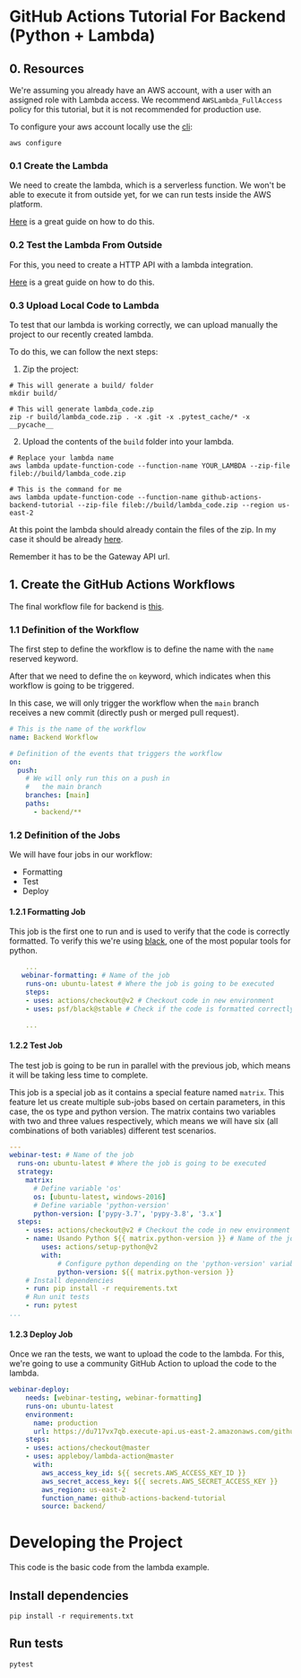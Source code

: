 # GitHub Actions Tutorial For Backend (Python + Lambda)

## 0. Resources

We're assuming you already have an AWS account, with a user with an assigned role with Lambda access. We recommend `AWSLambda_FullAccess` policy for this tutorial, but it is not recommended for production use.

To configure your aws account locally use the [cli](https://aws.amazon.com/es/cli/):

```shell
aws configure
```

### 0.1 Create the Lambda

We need to create the lambda, which is a serverless function. We won't be able to execute it from outside yet, for we can run tests inside the AWS platform.

[Here](https://docs.aws.amazon.com/lambda/latest/dg/lambda-python.html) is a great guide on how to do this.

### 0.2 Test the Lambda From Outside

For this, you need to create a HTTP API with a lambda integration.

[Here](https://docs.aws.amazon.com/apigateway/latest/developerguide/http-api-develop.html#apigateway-http-api-create.console) is a great guide on how to do this.

### 0.3 Upload Local Code to Lambda

To test that our lambda is working correctly, we can upload manually the project to our recently created lambda.

To do this, we can follow the next steps:

1. Zip the project:

```shell
# This will generate a build/ folder
mkdir build/

# This will generate lambda_code.zip
zip -r build/lambda_code.zip . -x .git -x .pytest_cache/* -x __pycache__
```

2. Upload the contents of the `build` folder into your lambda.

```shell
# Replace your lambda name
aws lambda update-function-code --function-name YOUR_LAMBDA --zip-file fileb://build/lambda_code.zip

# This is the command for me
aws lambda update-function-code --function-name github-actions-backend-tutorial --zip-file fileb://build/lambda_code.zip --region us-east-2
```

At this point the lambda should already contain the files of the zip. In my case it should be already [here](https://du717vx7qb.execute-api.us-east-2.amazonaws.com/github-actions-backend-tutorial).

Remember it has to be the Gateway API url.

## 1. Create the GitHub Actions Workflows

The final workflow file for backend is [this](../.github/workflows/backend.yml).

### 1.1 Definition of the Workflow

The first step to define the workflow is to define the name with the `name` reserved keyword.

After that we need to define the `on` keyword, which indicates when this workflow is going to be triggered.

In this case, we will only trigger the workflow when the `main` branch receives a new commit (directly push or merged pull request).

```yaml
# This is the name of the workflow
name: Backend Workflow

# Definition of the events that triggers the workflow
on:
  push:
    # We will only run this on a push in
    #   the main branch
    branches: [main]
    paths:
      - backend/**
```

### 1.2 Definition of the Jobs

We will have four jobs in our workflow:

- Formatting
- Test
- Deploy

#### 1.2.1 Formatting Job

This job is the first one to run and is used to verify that the code is correctly formatted. To verify this we're using [black](https://black.readthedocs.io/en/stable/getting_started.html), one of the most popular tools for python.

```yaml
    ...
   webinar-formatting: # Name of the job
    runs-on: ubuntu-latest # Where the job is going to be executed
    steps:
    - uses: actions/checkout@v2 # Checkout code in new environment
    - uses: psf/black@stable # Check if the code is formatted correctly.

    ...
```

#### 1.2.2 Test Job

The test job is going to be run in parallel with the previous job, which means it will be taking less time to complete.

This job is a special job as it contains a special feature named `matrix`. This feature let us create multiple sub-jobs based on certain parameters, in this case, the os type and python version. The matrix contains two variables with two and three values respectively, which means we will have six (all combinations of both variables) different test scenarios.

```yaml
---
webinar-test: # Name of the job
  runs-on: ubuntu-latest # Where the job is going to be executed
  strategy:
    matrix:
      # Define variable 'os'
      os: [ubuntu-latest, windows-2016]
      # Define variable 'python-version'
      python-version: ['pypy-3.7', 'pypy-3.8', '3.x']
  steps:
    - uses: actions/checkout@v2 # Checkout the code in new environment
    - name: Usando Python ${{ matrix.python-version }} # Name of the job depending on the 'python-version' variable
        uses: actions/setup-python@v2
        with:
            # Configure python depending on the 'python-version' variable
            python-version: ${{ matrix.python-version }}
    # Install dependencies
    - run: pip install -r requirements.txt
    # Run unit tests
    - run: pytest
...
```

#### 1.2.3 Deploy Job

Once we ran the tests, we want to upload the code to the lambda. For this, we're going to use a community GitHub Action to upload the code to the lambda.

```yaml
webinar-deploy:
    needs: [webinar-testing, webinar-formatting]
    runs-on: ubuntu-latest
    environment:
      name: production
      url: https://du717vx7qb.execute-api.us-east-2.amazonaws.com/github-actions-backend-tutorial
    steps:
    - uses: actions/checkout@master
    - uses: appleboy/lambda-action@master
      with:
        aws_access_key_id: ${{ secrets.AWS_ACCESS_KEY_ID }}
        aws_secret_access_key: ${{ secrets.AWS_SECRET_ACCESS_KEY }}
        aws_region: us-east-2
        function_name: github-actions-backend-tutorial
        source: backend/
```

# Developing the Project

This code is the basic code from the lambda example.

## Install dependencies

```shell
pip install -r requirements.txt
```

## Run tests

```shell
pytest
```
